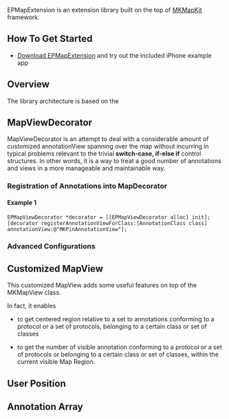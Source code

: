 EPMapExtension is an extension library built on the top of [MKMapKit](http://developer.apple.com/library/ios/#documentation/MapKit/Reference/MapKit_Framework_Reference/_index.html) framework.

## How To Get Started

- [Download EPMapExtension]() and try out the included iPhone example app

## Overview

The library architecture is based on the 

## MapViewDecorator
	
MapViewDecorator is an attempt to deal with a considerable amount of customized annotationView spanning over the map without incurring in typical problems relevant to the trivial **switch-case, if-else if**  control structures. In other words, it is a way to treat a good number of annotations and views in a more manageable and maintainable way.

### Registration of Annotations into MapDecorator

#### Example 1
    EPMapViewDecorator *decorator = [[EPMapViewDecorator alloc] init];
    [decorator registerAnnotationViewForClass:[AnnotationClass class] annotationView:@"MKPinAnnotationView"];

### Advanced Configurations

## Customized MapView 
	
This customized MapView adds some useful features on top of the MKMapView class. 

In fact, it enables 

- to get centered region relative to a set to annotations conforming to a protocol or a set of protocols, belonging to a certain class or set of classes

- to get the number of visible annotation conforming to a protocol or a set of protocols or belonging to a certain class or set of classes, within the current visible Map Region.


## User Position

## Annotation Array

  
